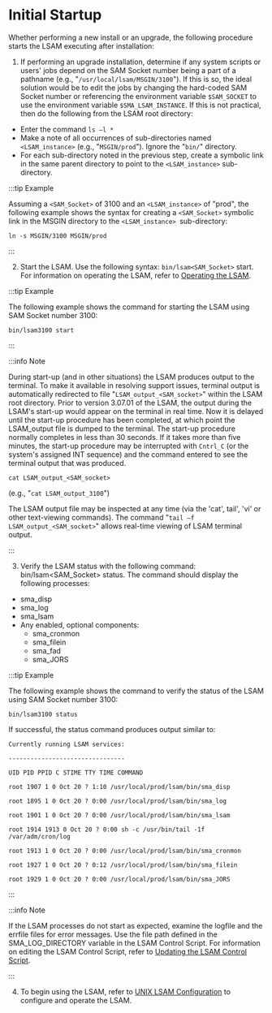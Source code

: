 # Initial Startup

Whether performing a new install or an upgrade, the following procedure starts the LSAM executing after installation:

1. If performing an upgrade installation, determine if any system scripts or users' jobs depend on the SAM Socket number being a part of a pathname (e.g., "```/usr/local/lsam/MSGIN/3100```"). If this is so, the ideal solution would be to edit the jobs by changing the hard-coded SAM Socket number or referencing the environment variable ```$SAM_SOCKET``` to use the environment variable ```$SMA_LSAM_INSTANCE```. If this is not practical, then do the following from the LSAM root directory:
* Enter the command ```ls –l *```
* Make a note of all occurrences of sub-directories named ```<LSAM_instance>``` (e.g., "```MSGIN/prod```"). Ignore the "```bin/```" directory.
* For each sub-directory noted in the previous step, create a symbolic link in the same parent directory to point to the ```<LSAM_instance>``` sub-directory.

:::tip Example

Assuming a ```<SAM_Socket>``` of 3100 and an ```<LSAM_instance>``` of "prod", the following example shows the syntax for creating a ```<SAM_Socket>``` symbolic link in the MSGIN directory to the ```<LSAM_instance> ```sub-directory:

```ln -s MSGIN/3100 MSGIN/prod```

:::

2. Start the LSAM. Use the following syntax: ```bin/lsam<SAM_Socket>``` start.
For information on operating the LSAM, refer to [Operating the LSAM](operating-lsam).

:::tip Example

The following example shows the command for starting the LSAM using SAM Socket number 3100:

```bin/lsam3100 start```

:::

:::info Note

During start-up (and in other situations) the LSAM produces output to the terminal. To make it available in resolving support issues, terminal output is automatically redirected to file "```LSAM_output_<SAM_socket>```" within the LSAM root directory. Prior to version 3.07.01 of the LSAM, the output during the LSAM's start-up would appear on the terminal in real time. Now it is delayed until the start-up procedure has been completed, at which point the LSAM_output file is dumped to the terminal. The start-up procedure normally completes in less than 30 seconds. If it takes more than five minutes, the start-up procedure may be interrupted with ```Cntrl_C``` (or the system's assigned INT sequence) and the command entered to see the terminal output that was produced.

```cat LSAM_output_<SAM_socket>```

(e.g., "```cat LSAM_output_3100```")

The LSAM output file may be inspected at any time (via the 'cat', tail', 'vi' or other text-viewing commands). The command "```tail –f LSAM_output_<SAM_socket>```" allows real-time viewing of LSAM terminal output.

:::

3. Verify the LSAM status with the following command: bin/lsam<SAM_Socket> status. The command should display the following processes:
* sma_disp
* sma_log
* sma_lsam
* Any enabled, optional components:
    * sma_cronmon
    * sma_filein
    * sma_fad
    * sma_JORS

:::tip Example

The following example shows the command to verify the status of the LSAM using SAM Socket number 3100:

```bin/lsam3100 status```


If successful, the status command produces output similar to:

```
Currently running LSAM services:

--------------------------------

UID PID PPID C STIME TTY TIME COMMAND

root 1907 1 0 Oct 20 ? 1:10 /usr/local/prod/lsam/bin/sma_disp

root 1895 1 0 Oct 20 ? 0:00 /usr/local/prod/lsam/bin/sma_log

root 1901 1 0 Oct 20 ? 0:00 /usr/local/prod/lsam/bin/sma_lsam

root 1914 1913 0 Oct 20 ? 0:00 sh -c /usr/bin/tail -1f /var/adm/cron/log

root 1913 1 0 Oct 20 ? 0:00 /usr/local/prod/lsam/bin/sma_cronmon

root 1927 1 0 Oct 20 ? 0:12 /usr/local/prod/lsam/bin/sma_filein

root 1929 1 0 Oct 20 ? 0:00 /usr/local/prod/lsam/bin/sma_JORS
```

:::

:::info Note

If the LSAM processes do not start as expected, examine the logfile and the errfile files for error messages. Use the file path defined in the SMA_LOG_DIRECTORY variable in the LSAM Control Script. For information on editing the LSAM Control Script, refer to [Updating the LSAM Control Script](updating-lsam-control-script).

:::

4. To begin using the LSAM, refer to [UNIX LSAM Configuration](unix-lsam-configuration) to configure and operate the LSAM.

